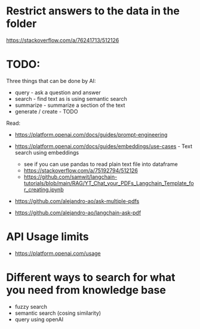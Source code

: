 # Restrict answers to the data in the folder

https://stackoverflow.com/a/76241713/512126

# TODO:

Three things that can be done by AI:
- query - ask a question and answer
- search - find text as is using semantic search
- summarize - summarize a section of the text
- generate / create - TODO


Read:
- https://platform.openai.com/docs/guides/prompt-engineering
- https://platform.openai.com/docs/guides/embeddings/use-cases - Text search using embeddings
    - see if you can use pandas to read plain text file into dataframe
    - https://stackoverflow.com/a/75192794/512126
    - https://github.com/samwit/langchain-tutorials/blob/main/RAG/YT_Chat_your_PDFs_Langchain_Template_for_creating.ipynb


- https://github.com/alejandro-ao/ask-multiple-pdfs
- https://github.com/alejandro-ao/langchain-ask-pdf


# API Usage limits

- https://platform.openai.com/usage


# Different ways to search for what you need from knowledge base

- fuzzy search
- semantic search (cosing similarity)
- query using openAI